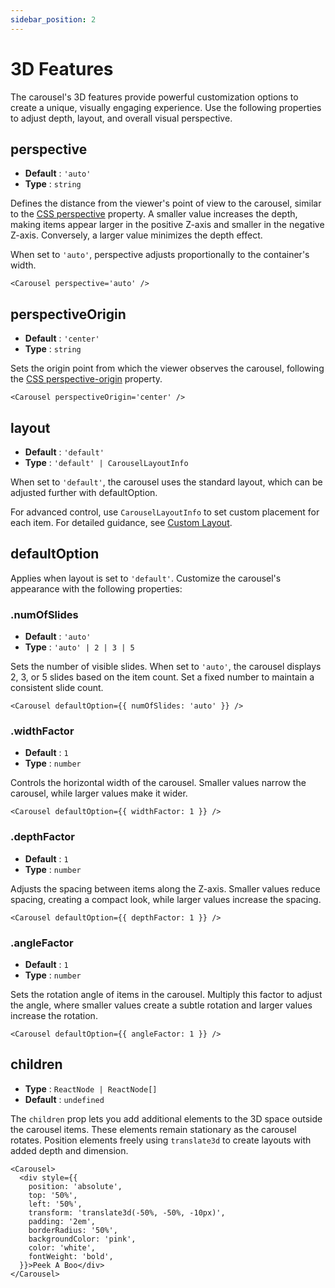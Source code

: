 ```yaml
---
sidebar_position: 2
---
```


# 3D Features

The carousel's 3D features provide powerful customization options to create a unique, visually engaging experience. Use the following properties to adjust depth, layout, and overall visual perspective.

## perspective

* **Default** : `'auto'`
* **Type** : `string`

Defines the distance from the viewer's point of view to the carousel, similar to the [CSS perspective](https://developer.mozilla.org/en-US/docs/Web/CSS/perspective) property. A smaller value increases the depth, making items appear larger in the positive Z-axis and smaller in the negative Z-axis. Conversely, a larger value minimizes the depth effect.

When set to `'auto'`, perspective adjusts proportionally to the container's width.

```tsx live
<Carousel perspective='auto' /> 
```

## perspectiveOrigin

* **Default** : `'center'`
* **Type** : `string`

Sets the origin point from which the viewer observes the carousel, following the [CSS perspective-origin](https://developer.mozilla.org/en-US/docs/Web/CSS/perspective-origin) property.

```tsx live
<Carousel perspectiveOrigin='center' /> 
```

## layout

* **Default** : `'default'`
* **Type** : `'default' | CarouselLayoutInfo`

When set to `'default'`, the carousel uses the standard layout, which can be adjusted further with defaultOption.

For advanced control, use `CarouselLayoutInfo` to set custom placement for each item. For detailed guidance, see [Custom Layout](../../advanced-api/custom-layout).


## defaultOption

Applies when layout is set to `'default'`. Customize the carousel's appearance with the following properties:

### .numOfSlides

* **Default** : `'auto'`
* **Type** : `'auto' | 2 | 3 | 5`

Sets the number of visible slides. When set to `'auto'`, the carousel displays 2, 3, or 5 slides based on the item count. Set a fixed number to maintain a consistent slide count.

```tsx live
<Carousel defaultOption={{ numOfSlides: 'auto' }} /> 
```

### .widthFactor

* **Default** : `1`
* **Type** : `number`

Controls the horizontal width of the carousel. Smaller values narrow the carousel, while larger values make it wider.

```tsx live
<Carousel defaultOption={{ widthFactor: 1 }} /> 
```


### .depthFactor

* **Default** : `1`
* **Type** : `number`

Adjusts the spacing between items along the Z-axis. Smaller values reduce spacing, creating a compact look, while larger values increase the spacing.

```tsx live
<Carousel defaultOption={{ depthFactor: 1 }} /> 
```


### .angleFactor

* **Default** : `1`
* **Type** : `number`

Sets the rotation angle of items in the carousel. Multiply this factor to adjust the angle, where smaller values create a subtle rotation and larger values increase the rotation.

```tsx live
<Carousel defaultOption={{ angleFactor: 1 }} /> 
```

## children

* **Type** : `ReactNode | ReactNode[]`
* **Default** : `undefined`

The `children` prop lets you add additional elements to the 3D space outside the carousel items. These elements remain stationary as the carousel rotates. Position elements freely using `translate3d` to create layouts with added depth and dimension.

```tsx live
<Carousel>
  <div style={{
    position: 'absolute',
    top: '50%',
    left: '50%',
    transform: 'translate3d(-50%, -50%, -10px)',
    padding: '2em',
    borderRadius: '50%',
    backgroundColor: 'pink',
    color: 'white',
    fontWeight: 'bold',
  }}>Peek A Boo</div>
</Carousel> 
```



